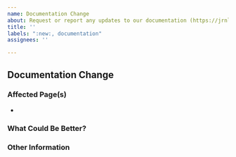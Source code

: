 ```yaml
---
name: Documentation Change
about: Request or report any updates to our documentation (https://jrnl.sh)
title: ''
labels: ":new:, documentation"
assignees: ''

---
```


## Documentation Change
<!--
Hello, and thank you for reporting an issue!
Please fill out the points below, as it will make our process much easier.
-->

### Affected Page(s)
<!--
Please tell us which page, or pages, from the documentation site (https://jrnl.sh) are
affected in this issue
-->
  - <!-- example: https://jrnl.sh/en/stable/overview -->

### What Could Be Better?
<!--
Please write a short description of what you hope can be clarified or further explained.
-->

### Other Information
<!--
Is there anything else we should know that might be helpful?
-->
